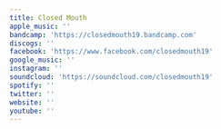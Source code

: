 ```yaml
---
title: Closed Mouth
apple_music: ''
bandcamp: 'https://closedmouth19.bandcamp.com'
discogs: ''
facebook: 'https://www.facebook.com/closedmouth19'
google_music: ''
instagram: ''
soundcloud: 'https://soundcloud.com/closedmouth19'
spotify: ''
twitter: ''
website: ''
youtube: ''
---
```

